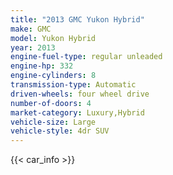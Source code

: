 ```yaml
---
title: "2013 GMC Yukon Hybrid"
make: GMC
model: Yukon Hybrid
year: 2013
engine-fuel-type: regular unleaded
engine-hp: 332
engine-cylinders: 8
transmission-type: Automatic
driven-wheels: four wheel drive
number-of-doors: 4
market-category: Luxury,Hybrid
vehicle-size: Large
vehicle-style: 4dr SUV
---
```


{{< car_info >}}
